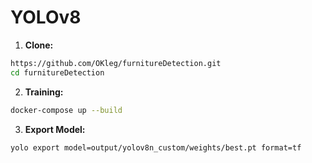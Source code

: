 # YOLOv8

1. **Clone:**

```bash
https://github.com/OKleg/furnitureDetection.git
cd furnitureDetection
```

2. **Training:**
```bash
docker-compose up --build
```
3. **Export Model:**
```bash
yolo export model=output/yolov8n_custom/weights/best.pt format=tf
```